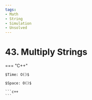 ```yaml
---
tags:
- Math
- String
- Simulation
- Unsolved
---
```



# 43. Multiply Strings

=== "C++"

    $Time: O()$

    $Space: O()$

    ```c++
    ```